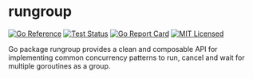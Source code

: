 # rungroup

[![Go Reference](https://pkg.go.dev/badge/github.com/paleviews/rungroup)](https://pkg.go.dev/github.com/paleviews/rungroup)
[![Test Status](https://github.com/paleviews/rungroup/actions/workflows/test.yml/badge.svg)](https://github.com/paleviews/rungroup/actions/workflows/test.yml)
[![Go Report Card](https://goreportcard.com/badge/github.com/paleviews/rungroup)](https://goreportcard.com/report/github.com/paleviews/rungroup)
[![MIT Licensed](https://img.shields.io/badge/license-MIT-green)](https://github.com/paleviews/rungroup/blob/main/LICENSE)

Go package rungroup provides a clean and composable API for implementing
common concurrency patterns to run, cancel and wait for multiple goroutines
as a group.
